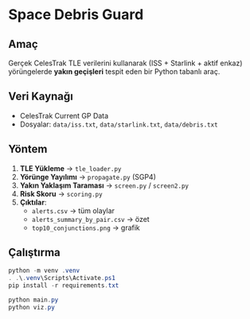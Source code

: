 # Space Debris Guard 

## Amaç
Gerçek CelesTrak TLE verilerini kullanarak (ISS + Starlink + aktif enkaz) yörüngelerde **yakın geçişleri** tespit eden bir Python tabanlı araç.

## Veri Kaynağı
- CelesTrak Current GP Data
- Dosyalar: `data/iss.txt`, `data/starlink.txt`, `data/debris.txt`

## Yöntem
1. **TLE Yükleme** → `tle_loader.py`
2. **Yörünge Yayılımı** → `propagate.py` (SGP4)
3. **Yakın Yaklaşım Taraması** → `screen.py` / `screen2.py`
4. **Risk Skoru** → `scoring.py`
5. **Çıktılar**:
   - `alerts.csv` → tüm olaylar
   - `alerts_summary_by_pair.csv` → özet
   - `top10_conjunctions.png` → grafik

## Çalıştırma
```powershell
python -m venv .venv
. .\.venv\Scripts\Activate.ps1
pip install -r requirements.txt

python main.py
python viz.py
